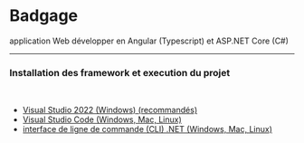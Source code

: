 Badgage
=============
application Web développer en Angular (Typescript) et ASP.NET Core (C#)  

---
### Installation des framework et execution du projet
<br>

- [Visual Studio 2022 (Windows) (recommandés)](https://github.com/huhulacolle/Badgage/tree/doc/installation/Docs/VS2022.md)
- [Visual Studio Code (Windows, Mac, Linux)](https://github.com/huhulacolle/actu-world/blob/master/docs/Doc_Utilisateur.pdf)
- [interface de ligne de commande (CLI) .NET (Windows, Mac, Linux)](https://github.com/huhulacolle/actu-world/blob/master/docs/Doc_Utilisateur.pdf)
